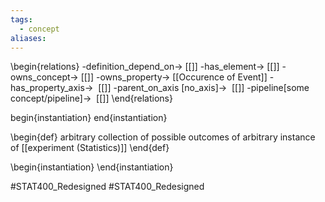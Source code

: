```yaml
---
tags:
  - concept
aliases:
---
```

\begin{relations}
	-definition_depend_on-> [[]]
	-has_element-> [[]]
	-owns_concept-> [[]]
	-owns_property-> [[Occurence of Event]]
	-has_property_axis->  [[]]
	-parent_on_axis [no_axis]->  [[]]
	-pipeline[some concept/pipeline]->  [[]]
\end{relations}

begin{instantiation}
end{instantiation}

\begin{def}
arbitrary collection of possible outcomes of arbitrary instance of [[experiment (Statistics)]]
\end{def}

\begin{instantiation}
\end{instantiation}



#STAT400_Redesigned
#STAT400_Redesigned